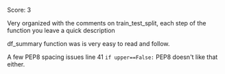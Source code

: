 Score: 3

Very organized with the comments on train_test_split, each step of the function
you leave a quick description 

df_summary function was is very easy to read and follow.

A few PEP8 spacing issues
line 41 ```if upper==False:``` PEP8 doesn't like that either. 

